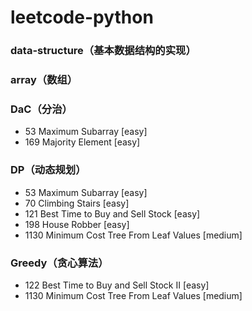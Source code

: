 # leetcode-python

### data-structure（基本数据结构的实现）

### array（数组）

### DaC（分治）
* 53 Maximum Subarray [easy]
* 169 Majority Element [easy] 

### DP（动态规划）
* 53 Maximum Subarray [easy]
* 70 Climbing Stairs [easy]
* 121 Best Time to Buy and Sell Stock [easy]
* 198 House Robber [easy]
* 1130 Minimum Cost Tree From Leaf Values [medium]

### Greedy（贪心算法）
* 122 Best Time to Buy and Sell Stock II [easy]
* 1130 Minimum Cost Tree From Leaf Values [medium]